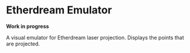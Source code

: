 Etherdream Emulator
===================

**Work in progress**

A visual emulator for Etherdream laser projection. Displays the points that 
are projected. 


